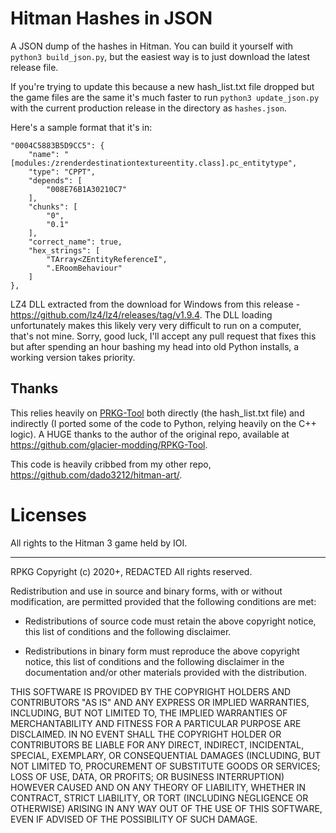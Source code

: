 # Hitman Hashes in JSON
A JSON dump of the hashes in Hitman. You can build it yourself with `python3 build_json.py`, but the easiest way is to just download the latest release file.

If you're trying to update this because a new hash_list.txt file dropped but the game files are the same it's much faster to run `python3 update_json.py` with
the current production release in the directory as `hashes.json`.

Here's a sample format that it's in:

```
"0004C5883B5D9CC5": {
    "name": "[modules:/zrenderdestinationtextureentity.class].pc_entitytype",
    "type": "CPPT",
    "depends": [
        "008E76B1A30210C7"
    ],
    "chunks": [
        "0",
        "0.1"
    ],
    "correct_name": true,
    "hex_strings": [
        "TArray<ZEntityReferenceI",
        ".ERoomBehaviour"
    ]
},
```

LZ4 DLL extracted from the download for Windows from this release - https://github.com/lz4/lz4/releases/tag/v1.9.4. The DLL loading unfortunately
makes this likely very very difficult to run on a computer, that's not mine. Sorry, good luck, I'll accept any pull request that fixes this but after
spending an hour bashing my head into old Python installs, a working version takes priority.
 
## Thanks

This relies heavily on [PRKG-Tool](https://notex.app/rpkg/) both directly (the hash_list.txt file) and indirectly (I ported some of the code to Python, relying heavily on the C++ logic). A HUGE thanks to the author of the original repo, available at https://github.com/glacier-modding/RPKG-Tool.

This code is heavily cribbed from my other repo, https://github.com/dado3212/hitman-art/.
 
# Licenses

All rights to the Hitman 3 game held by IOI.

---

RPKG
Copyright (c) 2020+, REDACTED
All rights reserved.

Redistribution and use in source and binary forms, with or without modification,
are permitted provided that the following conditions are met:

* Redistributions of source code must retain the above copyright notice, this
  list of conditions and the following disclaimer.

* Redistributions in binary form must reproduce the above copyright notice, this
  list of conditions and the following disclaimer in the documentation and/or
  other materials provided with the distribution.

THIS SOFTWARE IS PROVIDED BY THE COPYRIGHT HOLDERS AND CONTRIBUTORS "AS IS" AND
ANY EXPRESS OR IMPLIED WARRANTIES, INCLUDING, BUT NOT LIMITED TO, THE IMPLIED
WARRANTIES OF MERCHANTABILITY AND FITNESS FOR A PARTICULAR PURPOSE ARE
DISCLAIMED. IN NO EVENT SHALL THE COPYRIGHT HOLDER OR CONTRIBUTORS BE LIABLE FOR
ANY DIRECT, INDIRECT, INCIDENTAL, SPECIAL, EXEMPLARY, OR CONSEQUENTIAL DAMAGES
(INCLUDING, BUT NOT LIMITED TO, PROCUREMENT OF SUBSTITUTE GOODS OR SERVICES;
LOSS OF USE, DATA, OR PROFITS; OR BUSINESS INTERRUPTION) HOWEVER CAUSED AND ON
ANY THEORY OF LIABILITY, WHETHER IN CONTRACT, STRICT LIABILITY, OR TORT
(INCLUDING NEGLIGENCE OR OTHERWISE) ARISING IN ANY WAY OUT OF THE USE OF THIS
SOFTWARE, EVEN IF ADVISED OF THE POSSIBILITY OF SUCH DAMAGE.
